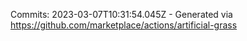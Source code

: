 Commits: 2023-03-07T10:31:54.045Z - Generated via https://github.com/marketplace/actions/artificial-grass
<br>
